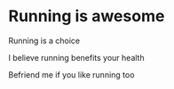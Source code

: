 # Running is awesome

Running is a choice 

I believe running benefits your health

Befriend me if you like running too

